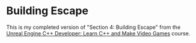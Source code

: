 # Building Escape
This is my completed version of "Section 4: Building Escape" from the [Unreal Engine C++ Developer: Learn C++ and Make Video Games](https://www.udemy.com/course/unrealcourse/) course.